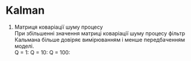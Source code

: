 # Kalman
1. Матриця коваріації шуму процесу  
При збільшенні значення матриці коваріації шуму процесу фільтр Кальмана більше довіряє вимірюванням і менше передбаченням моделі.  
Q = 1:
[]()
Q = 10:
[]()
Q = 100:
[]()
